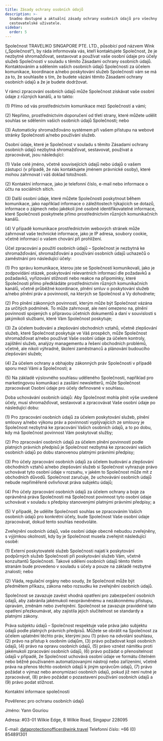 ```yaml
---
title: Zásady ochrany osobních údajů
description: >-
  Snadno dostupné a aktuální zásady ochrany osobních údajů pro všechny naše
  cestovatelské uživatele.
sidebar:
  order: 5
---
```

Společnost TRAVELIKO SINGAPORE PTE. LTD., působící pod názvem Wink („Společnost“), by ráda informovala vás, kteří kontaktujete Společnost, že je nezbytné shromažďovat, sestavovat a používat vaše osobní údaje pro účely služeb Společnosti v souladu s těmito Zásadami ochrany osobních údajů. Kontaktováním a sdělením vašich osobních údajů Společnosti za účelem komunikace, koordinace a/nebo poskytování služeb Společnosti vám se má za to, že souhlasíte s tím, že budete vázáni těmito Zásadami ochrany osobních údajů a že je budete dodržovat.

V rámci zpracování osobních údajů může Společnost získávat vaše osobní údaje z různých kanálů, a to takto:

(1) Přímo od vás prostřednictvím komunikace mezi Společností a vámi;

(2) Nepřímo, prostřednictvím doporučení od třetí strany, které můžete udělit souhlas se sdělením vašich osobních údajů Společnosti; nebo

(3) Automaticky shromažďováno systémem při vašem přístupu na webové stránky Společnosti a/nebo používání služeb.

Osobní údaje, které je Společnost v souladu s těmito Zásadami ochrany osobních údajů nezbytná shromažďovat, sestavovat, používat a zpracovávat, jsou následující:

(1) Vaše celé jméno, včetně souvisejících údajů nebo údajů o vašem zástupci (v případě, že nás kontaktujete jménem právnické osoby), které mohou zahrnovat i váš doklad totožnosti.

(2) Kontaktní informace, jako je telefonní číslo, e-mail nebo informace o účtu na sociálních sítích.

(3) Další osobní údaje, které můžete Společnosti poskytnout během komunikace, jako například informace o záležitostech týkajících se dotazů, informace o zájmech nebo jakékoli jiné osobně identifikovatelné informace, které Společnosti poskytnete přímo prostřednictvím různých komunikačních kanálů.

(4) V případě komunikace prostřednictvím webových stránek může zahrnovat vaše technické informace, jako je IP adresa, soubory cookie, včetně informací o vašem chování při prohlížení.

Účel zpracování a použití osobních údajů – Společnost je nezbytná ke shromažďování, shromažďování a používání osobních údajů uchazečů o zaměstnání pro následující účely:

(1) Pro správu komunikace, kterou jste se Společností komunikovali, jako je zodpovídání otázek, poskytování relevantních informací dle požadavků a požadavků, vyřizování stížností nebo reakce na připomínky, které Společnosti přímo předkládáte prostřednictvím různých komunikačních kanálů, včetně průběžné koordinace, plnění smluv o poskytování služeb a/nebo plnění práv a povinností, na kterých se Společnost a Vy dohodnete;

(2) Pro plnění zákonných povinností, kterým může být Společnost vázána za určitých podmínek. To může zahrnovat, ale není omezeno na, plnění povinností spojených s přípravou účetních dokumentů a daní v souvislosti s jakýmikoli službami, které Vám Společnost poskytuje;

(3) Za účelem budování a zlepšování obchodních vztahů, včetně zlepšování služeb, které Společnost poskytuje ve Váš prospěch, může Společnost shromažďovat a/nebo používat Vaše osobní údaje za účelem kontroly, zajištění služeb, analýzy managementu a řešení obchodních problémů, včetně, ale nikoli výhradně, školení zaměstnanců a plánování budoucího zlepšování služeb;

(4) Za účelem ochrany a obhajoby zákonných práv Společnosti v případě sporu mezi Vámi a Společností; a

(5) Na základě výslovného souhlasu uděleného Společnosti, například pro marketingovou komunikaci a zasílání newsletterů, může Společnost zpracovávat Osobní údaje pro účely definované v souhlasu.

Doba uchovávání osobních údajů: Aby Společnost mohla plnit výše uvedené účely, musí shromažďovat, sestavovat a zpracovávat Vaše osobní údaje po následující dobu:

(1) Pro zpracování osobních údajů za účelem poskytování služeb, plnění smlouvy a/nebo výkonu práv a povinností vyplývajících ze smlouvy je Společnost nezbytná ke zpracování Vašich osobních údajů, a to po dobu, kdy má Společnost povinnost Vám poskytovat služby;

(2) Pro zpracování osobních údajů za účelem plnění povinností podle platných právních předpisů je Společnost nezbytná ke zpracování vašich osobních údajů po dobu stanovenou platnými právními předpisy;

(3) Pro účely zpracování osobních údajů za účelem budování a zlepšování obchodních vztahů a/nebo zlepšování služeb si Společnost vyhrazuje právo uchovávat tyto osobní údaje v rozsahu, v jakém to Společnost může mít z obchodních důvodů. Společnost zaručuje, že uchovávání osobních údajů nebude nepřiměřeně ovlivňovat práva subjektu údajů;

(4) Pro účely zpracování osobních údajů za účelem ochrany a boje za oprávněná práva Společnosti má Společnost povinnost tyto osobní údaje uchovávat v souladu s předpisy stanovenými platnými právními předpisy; a

(5) V případě, že udělíte Společnosti souhlas se zpracováním Vašich osobních údajů pro konkrétní účely, bude Společnost Vaše osobní údaje zpracovávat, dokud tento souhlas neodvoláte.

Zveřejnění osobních údajů, vaše osobní údaje obecně nebudou zveřejněny, s výjimkou okolností, kdy by je Společnost musela zveřejnit následující osobě:

(1) Externí poskytovatelé služeb Společnosti najatí k poskytování podpůrných služeb Společnosti při poskytování služeb Vám, včetně konzultantů Společnosti. Takové sdělení osobních údajů těmto třetím stranám bude provedeno v souladu s účely a pouze na základě nezbytné znalosti; nebo

(2) Vláda, regulační orgány nebo soudy, že Společnost může být předmětem příkazu, zákona nebo rozsudku ke zveřejnění osobních údajů.

Společnost se zavazuje zavést vhodná opatření pro zabezpečení osobních údajů, aby zabránila jakémukoli neoprávněnému a nezákonnému přístupu, úpravám, změnám nebo zveřejnění. Společnost se zavazuje pravidelně tato opatření přezkoumávat, aby zajistila jejich slučitelnost se standardy a platnými zákony.

Práva subjektu údajů – Společnost respektuje vaše práva jako subjektu údajů podle platných právních předpisů. Můžete se obrátit na Společnost za účelem uplatnění těchto práv, kterými jsou (1) právo na odvolání souhlasu, (2) právo na přístup k osobním údajům, (3) právo požadovat kopii osobních údajů, (4) právo na opravu osobních údajů, (5) právo vznést námitku proti jakémukoli zpracování osobních údajů, (6) právo požádat o přenositelnost údajů v případě, že Společnost uchovává osobní údaje ve formátu čitelném nebo běžně používaném automatizovanými nástroji nebo zařízeními, včetně práva na přenos těchto osobních údajů k jiným správcům údajů, (7) právo požádat o výmaz nebo anonymizaci osobních údajů, pokud již není nutné je zpracovávat, (8) právo požádat o pozastavení používání osobních údajů a (9) právo podat stížnost.

Kontaktní informace společnosti

Pověřenec pro ochranu osobních údajů

Jméno: Yann Gouriou

Adresa: #03-01 Wilkie Edge, 8 Wilkie Road, Singapur 228095

E-mail: dataprotectionofficer@wink.travel
Telefonní číslo: +66 (0) 854891301

